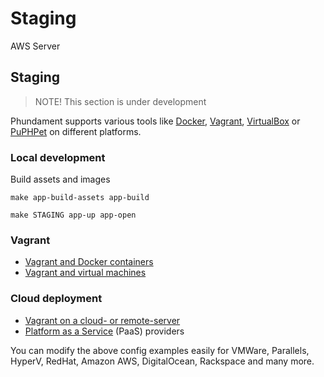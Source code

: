Staging
=======

AWS Server


Staging
-------

> NOTE! This section is under development

Phundament supports various tools like [Docker](https://www.docker.com), [Vagrant](https://www.vagrantup.com), [VirtualBox](https://www.virtualbox.org) or [PuPHPet](https://puphpet.com) on different platforms.


### Local development

Build assets and images

    make app-build-assets app-build
    
    make STAGING app-up app-open


### Vagrant

 - [Vagrant and Docker containers](51-vagrant-docker.md)
 - [Vagrant and virtual machines](51-vagrant.md)


### Cloud deployment
 
 - [Vagrant on a cloud- or remote-server](51-vagrant-cloud.md)
 - [Platform as a Service](52-paas.md) (PaaS) providers

You can modify the above config examples easily for VMWare, Parallels, HyperV, RedHat, Amazon AWS, DigitalOcean, Rackspace and many more.

